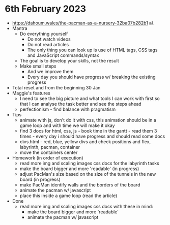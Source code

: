# 6th February 2023

* https://dahoum.wales/the-pacman-as-a-nursery-32ba07b282b1 `ml`
* Mantra
  * Do everything yourself
    * Do not watch videos
    * Do not read articles
    * The only thing you can look up is use of HTML tags, CSS tags and JavaScript commands/syntax
  * The goal is to develop your skills, not the result
  * Make small steps
    * And we improve them
    * Every day you should have progress w/ breaking the existing progress
* Total reset and from the beginning 30 Jan
* Maggie's features
  * I need to see the big picture and what tools I can work with first so that I can analyse the task better and see the steps ahead
  * perfectionism - find balance with pragmatism
* Tips
  * animate with js, don't do it with css, this animation should be in a game loop and with time we will make it okay
  * find 3 docs for html, css, js - book time in the gantt - read them 3 times - every day i should have progress and should read some docs
  * divs.html - red, blue, yellow divs and check positions and flex, labyrinth, pacman, container
  * move the containers center
* Homework (in order of execution)
  * read more img and scaling images css docs for the labyrinth tasks
  * make the board bigger and more 'readable' (in progress)
  * adjust PacMan's size based on the size of the tunnels in the new board (in progress)
  * make PacMan identify walls and the borders of the board
  * animate the pacman w/ javascript
  * place this inside a game loop (read the article) 
* Done 
  * read more img and scaling images css docs with these in mind: 
    * make the board bigger and more 'readable'
    * animate the pacman w/ javascript
